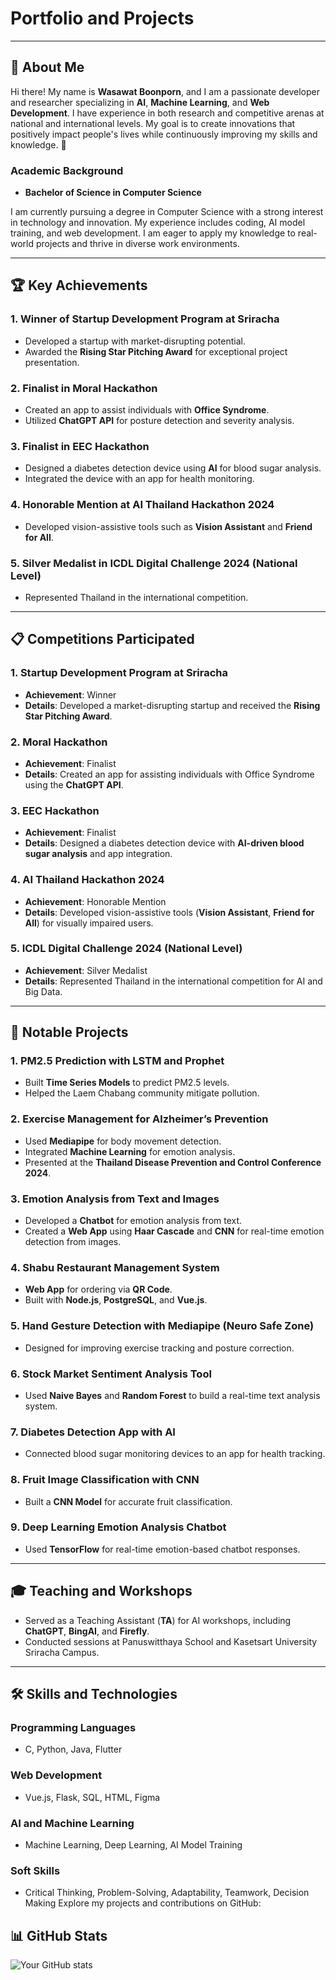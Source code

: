 # Portfolio and Projects

---

## 👋 **About Me**

Hi there! My name is **Wasawat Boonporn**, and I am a passionate developer and researcher specializing in **AI**, **Machine Learning**, and **Web Development**. I have experience in both research and competitive arenas at national and international levels. My goal is to create innovations that positively impact people's lives while continuously improving my skills and knowledge. 🚀

### Academic Background
- **Bachelor of Science in Computer Science**

I am currently pursuing a degree in Computer Science with a strong interest in technology and innovation. My experience includes coding, AI model training, and web development. I am eager to apply my knowledge to real-world projects and thrive in diverse work environments.

---

## 🏆 **Key Achievements**

### 1. Winner of **Startup Development Program** at Sriracha
- Developed a startup with market-disrupting potential.
- Awarded the **Rising Star Pitching Award** for exceptional project presentation.

### 2. Finalist in **Moral Hackathon**
- Created an app to assist individuals with **Office Syndrome**.
- Utilized **ChatGPT API** for posture detection and severity analysis.

### 3. Finalist in **EEC Hackathon**
- Designed a diabetes detection device using **AI** for blood sugar analysis.
- Integrated the device with an app for health monitoring.

### 4. Honorable Mention at **AI Thailand Hackathon 2024**
- Developed vision-assistive tools such as **Vision Assistant** and **Friend for All**.

### 5. **Silver Medalist** in **ICDL Digital Challenge 2024** (National Level)
- Represented Thailand in the international competition.

---

## 📋 **Competitions Participated**

### 1. **Startup Development Program at Sriracha**
- **Achievement**: Winner  
- **Details**: Developed a market-disrupting startup and received the **Rising Star Pitching Award**.

### 2. **Moral Hackathon**
- **Achievement**: Finalist  
- **Details**: Created an app for assisting individuals with Office Syndrome using the **ChatGPT API**.

### 3. **EEC Hackathon**
- **Achievement**: Finalist  
- **Details**: Designed a diabetes detection device with **AI-driven blood sugar analysis** and app integration.

### 4. **AI Thailand Hackathon 2024**
- **Achievement**: Honorable Mention  
- **Details**: Developed vision-assistive tools (**Vision Assistant**, **Friend for All**) for visually impaired users.

### 5. **ICDL Digital Challenge 2024 (National Level)**
- **Achievement**: Silver Medalist  
- **Details**: Represented Thailand in the international competition for AI and Big Data.

---

## 📂 **Notable Projects**

### 1. **PM2.5 Prediction with LSTM and Prophet**
- Built **Time Series Models** to predict PM2.5 levels.
- Helped the Laem Chabang community mitigate pollution.

### 2. **Exercise Management for Alzheimer’s Prevention**
- Used **Mediapipe** for body movement detection.
- Integrated **Machine Learning** for emotion analysis.
- Presented at the **Thailand Disease Prevention and Control Conference 2024**.

### 3. **Emotion Analysis from Text and Images**
- Developed a **Chatbot** for emotion analysis from text.
- Created a **Web App** using **Haar Cascade** and **CNN** for real-time emotion detection from images.

### 4. **Shabu Restaurant Management System**
- **Web App** for ordering via **QR Code**.
- Built with **Node.js**, **PostgreSQL**, and **Vue.js**.

### 5. **Hand Gesture Detection with Mediapipe (Neuro Safe Zone)**
- Designed for improving exercise tracking and posture correction.

### 6. **Stock Market Sentiment Analysis Tool**
- Used **Naive Bayes** and **Random Forest** to build a real-time text analysis system.

### 7. **Diabetes Detection App with AI**
- Connected blood sugar monitoring devices to an app for health tracking.

### 8. **Fruit Image Classification with CNN**
- Built a **CNN Model** for accurate fruit classification.

### 9. **Deep Learning Emotion Analysis Chatbot**
- Used **TensorFlow** for real-time emotion-based chatbot responses.

---

## 🎓 **Teaching and Workshops**
- Served as a Teaching Assistant (**TA**) for AI workshops, including **ChatGPT**, **BingAI**, and **Firefly**.
- Conducted sessions at Panuswitthaya School and Kasetsart University Sriracha Campus.

---

## 🛠 **Skills and Technologies**

### **Programming Languages**
- C, Python, Java, Flutter

### **Web Development**
- Vue.js, Flask, SQL, HTML, Figma

### **AI and Machine Learning**
- Machine Learning, Deep Learning, AI Model Training

### **Soft Skills**
- Critical Thinking, Problem-Solving, Adaptability, Teamwork, Decision Making
  Explore my projects and contributions on GitHub:

## 📊 GitHub Stats
![Your GitHub stats](https://github-readme-stats.vercel.app/api?username=IsNName&show_icons=true&theme=radical)
